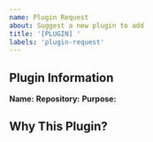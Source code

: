 ```yaml
---
name: Plugin Request
about: Suggest a new plugin to add
title: '[PLUGIN] '
labels: 'plugin-request'
---
```


## Plugin Information
**Name:**
**Repository:**
**Purpose:**

## Why This Plugin?
<!-- What problem does it solve? -->
